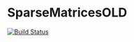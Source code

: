 # SparseMatricesOLD

[![Build Status](https://travis-ci.org/spencerlyon2/SparseMatrices.jl.svg?branch=master)](https://travis-ci.org/spencerlyon2/SparseMatrices.jl)
